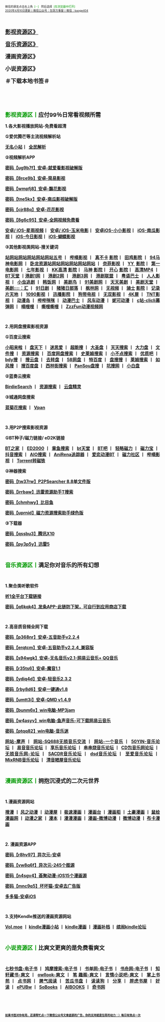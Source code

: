 <div style="text-align:justify;">
	<a><span style="font-size:9px;"><span><span><span><span><span><span><span><span><span><span><span><span>微信的朋友点击右上角&nbsp; </span></span></span></span></span></span></span></span></span></span></span></span></span><span style="color:#009900;font-size:9px;"><span><span><span><span><span><span><span><span><span><span><span><span>[···] </span></span></span></span></span></span></span></span></span></span></span></span></span><span style="font-size:9px;"><span><span><span><span><span><span><span><span><span><span><span><span>&nbsp; 然后选择&nbsp; </span></span></span></span></span></span></span></span></span></span></span></span></span><span style="color:#009900;font-size:9px;"><span><span><span><span><span><span><span><span><span><span><span><span>[在浏览器中打开]</span></span></span></span></span></span></span></span></span></span></span></span></span></a> 
</div>
<div style="text-align:justify;">
	<a href="http://qr06.cn/C3tw81"><span style="font-size:9px;"><span><span><span><span><span><span><span><span><span><span><span><span>2020年4月10日更新丨微信公众号：包哥万事屋丨微信：baoge404</span></span></span></span></span></span></span></span></span></span></span></span></span></a> 
</div>
<p style="text-align:justify;">
	<strong><span style="font-size:18px;"><span style="color:#009900;"><br />
</span></span></strong> 
</p>
<p style="text-align:justify;">
	<span><span style="font-size:18px;"><b><span><span><span><span><span><span><a href="影视资源"><span><span><span><span>影视资源区》</span></span></span></span></a> </span></span></span></span></span></span></b></span></span> 
</p>
<p style="text-align:justify;">
	<b><span><span style="font-size:18px;"><b><span><span><span><span><span><span><span><span><a href="音乐资源"><span><span>音乐资源区》</span></span></a></span></span></span></span></span></span></span></span></b></span></span> </b> 
</p>
<p style="text-align:justify;">
	<b><span><span style="font-size:18px;"><b><span><span><span><span><span><span><span><span><span><span>漫画资源区》</span></span></span></span></span></span></span></span></span></span></b></span></span> </b> 
</p>
<p style="text-align:justify;">
	<b><span><span style="font-size:18px;"><b><span><span><span><span><span><span><span><span><span><span>小说资源区》</span></span></span></span><a name="小说资源区"></a></span></span></span></span></span></span></b></span></span> </b> 
</p>
<p style="text-align:justify;">
	<b><span><span style="font-size:18px;"><b><span><span><span><span><span><span><span><span><span><span>＃下载本地书签＃</span></span></span></span></span></span></span></span><span></span></span></span></b></span></span> </b> 
</p>
<p style="text-align:justify;">
	<b><span><span style="font-size:18px;"><b><br />
</b></span></span> </b> 
</p>
<p style="text-align:justify;">
	<b><strong><span style="font-size:18px;"><span style="color:#009900;"><span><span><span><span><br />
</span></span></span></span></span></span></strong> </b> 
</p>
<p style="text-align:justify;">
	<b><strong><span style="font-size:18px;"><span style="color:#009900;"><span><span><span><span><span><span><span><span><span><span><span><span>影视资源区丨</span></span></span></span></span></span></span></span></span></span></span></span></span><span><span><span><span><span><span><span><span><span><span><span><span>应付99％日常看视频所需</span></span></span></span><a name="#影视资源区"></a></span></span></span></span></span></span></span></span></span></strong> </b> 
</p>
<p style="text-align:justify;">
	<b><span style="font-size:14px;"><span><span><span><span><span><span><span><span><span><span><span><span>1.各大影视播放网站-免费看超清</span></span></span></span></span></span></span></span></span></span></span></span></span> </b> 
</p>
<p style="text-align:justify;">
	<b><span style="font-size:14px;"><span style="font-family:微软雅黑, &quot;font-size:14px;background-color:#FFFFFF;"><span><span><span><span><span><span><span><span><span><span><span><span>①</span></span></span></span></span></span></span></span></span></span></span></span></span><span style="font-size:14px;"></span><span style="font-size:14px;"><span><span><span><span><span><span><span><span><span><span><span><span>爱优腾芒等主流视频解析站</span></span></span></span></span></span></span></span></span></span></span></span></span></span> </b> 
</p>
<p style="text-align:justify;">
	<b><a href="https://www.administrator5.com/"><span style="font-size:14px;"><span><span><span><span><span><span><span><span><span><span><span><span>无名小站</span></span></span></span></span></span></span></span></span></span></span></span></span></a><span><span style="font-size:14px;"><span><span><span><span><span><span><span><span><span><span><span>丨&nbsp; </span></span></span></span></span></span></span></span></span></span></span></span><span style="font-size:14px;"><a href="http://www.qmaile.com/"><span><span><span><span><span><span><span><span><span><span><span>全民解析</span></span></span></span></span></span></span></span></span></span></span></a></span></span><span style="font-size:14px;">&nbsp;</span><span style="font-size:14px;"><span></span></span><span style="font-size:14px;"><a href="http://www.qmaile.com/"><span></span></a></span> </b> 
</p>
<p style="text-align:justify;">
	<b><span style="font-size:14px;"><span style="font-size:14px;font-family:微软雅黑, &quot;background-color:#FFFFFF;"><span><span><span><span><span><span><span><span><span><span><span><span>②</span></span></span></span></span></span></span></span></span></span></span></span></span><span style="font-size:14px;"></span><span style="font-size:14px;"><span><span><span><span><span><span><span><span><span><span><span><span>视频解析APP &nbsp; &nbsp;</span></span></span></span></span></span></span></span></span></span></span></span></span></span> </b> 
</p>
<p style="text-align:justify;">
	<b><a href="https://share.weiyun.com/5gNA4ss"><span style="font-size:14px;"><span><span><span><span><span><span><span><span><span><span><span><span>密码【ug9b7f】安卓-就爱看影视破解版</span></span></span></span></span></span></span></span></span></span></span></span></span></a> </b> 
</p>
<p style="text-align:justify;">
	<b><a href="https://share.weiyun.com/5lGSFwC"><span style="font-size:14px;"><span><span><span><span><span><span><span><span><span><span><span><span>密码【8rce9b】安卓-简易影视</span></span></span></span></span></span></span></span></span></span></span></span></span></a> </b> 
</p>
<p style="text-align:justify;">
	<b><a href="https://share.weiyun.com/5cU80DE"><span style="font-size:14px;"><span><span><span><span><span><span><span><span><span><span><span><span>密码【wmpfj8】安卓-飘花影视</span></span></span></span></span></span></span></span></span></span></span></span></span></a> </b> 
</p>
<p style="text-align:justify;">
	<b><a href="https://share.weiyun.com/53dyzwD"><span style="font-size:14px;"><span><span><span><span><span><span><span><span><span><span><span><span>密码【tne5kx】安卓-南瓜影视破解版</span></span></span></span></span></span></span></span></span></span></span></span></span></a> </b> 
</p>
<p style="text-align:justify;">
	<b><a href="https://share.weiyun.com/5N89Qiu"><span style="font-size:14px;"><span><span><span><span><span><span><span><span><span><span><span><span>密码【cjr88q】安卓-花花影视</span></span></span></span></span></span></span></span></span></span></span></span></span></a> </b> 
</p>
<p style="text-align:justify;">
	<b><a href="https://share.weiyun.com/5Ckv3Aa"><span style="font-size:14px;"><span><span><span><span><span><span><span><span><span><span><span><span>密码【8g6c95】安卓-全网视频免费看</span></span></span></span></span></span></span></span></span></span></span></span></span></a> </b> 
</p>
<p style="text-align:justify;">
	<b><a href="http://www.star.vin/"><span style="font-size:14px;"><span><span><span><span><span><span><span><span><span><span><span><span>安卓/ iOS-星雨视频</span></span></span></span></span></span></span></span></span></span></span></span></span></a><span><span style="font-size:14px;"><span><span><span><span><span><span><span><span><span><span><span>丨&nbsp; </span></span></span></span></span></span></span></span></span></span></span></span><a href="https://ymdy.app/"><span style="font-size:14px;"><span><span><span><span><span><span><span><span><span><span><span>安卓/ iOS-玉米电影</span></span></span></span></span></span></span></span></span></span></span></span></a><span style="font-size:14px;"><span><span><span><span><span><span><span><span><span><span><span>丨&nbsp; </span></span></span></span></span></span></span></span></span></span></span></span><a href="https://xiao1.app/"><span style="font-size:14px;"><span><span><span><span><span><span><span><span><span><span><span>安卓iOS-小小影视</span></span></span></span></span></span></span></span></span></span></span></span></a><span style="font-size:14px;"><span><span><span><span><span><span><span><span><span><span><span>丨&nbsp; </span></span></span></span></span></span></span></span></span></span></span></span><a href="https://apps.apple.com/cn/app/%E5%8D%97%E7%93%9C%E5%AE%B6%E5%85%B7/id1498953691"><span style="font-size:14px;"><span><span><span><span><span><span><span><span><span><span><span>iOS-南瓜影视</span></span></span></span></span></span></span></span></span></span></span></span></a><span style="font-size:14px;"><span><span><span><span><span><span><span><span><span><span><span>丨&nbsp; </span></span></span></span></span></span></span></span></span></span></span></span><a href="https://apps.apple.com/cn/app/%E4%BB%8A%E6%97%A5%E5%BD%B1%E8%A7%86-%E7%9C%8B%E5%A5%BD%E5%89%A7-%E4%B8%8A%E4%BB%8A%E6%97%A5%E5%BD%B1%E8%A7%86/id1322243737"><span style="font-size:14px;"><span><span><span><span><span><span><span><span><span><span><span>iOS-今日影视</span></span></span></span></span></span></span></span></span></span></span></span></a><span style="font-size:14px;"><span><span><span><span><span><span><span><span><span><span><span>丨&nbsp; </span></span></span></span></span></span></span></span></span></span></span></span><span style="font-size:14px;"><a href="https://apps.apple.com/cn/app/id1474749614"><span><span><span><span><span><span><span><span><span><span><span>iOS-蝴蝶影视</span></span></span></span></span></span></span></span></span></span></span></a></span></span><span style="font-size:14px;">&nbsp;</span><span style="font-size:14px;"><span></span></span><a href="https://ymdy.app/"><span style="font-size:14px;"><span></span></span></a><span style="font-size:14px;">&nbsp;</span><span style="font-size:14px;"><span></span></span><a href="https://xiao1.app/"><span style="font-size:14px;"><span></span></span></a><span style="font-size:14px;">&nbsp;</span><span style="font-size:14px;"><span></span></span><a href="https://apps.apple.com/cn/app/%E5%8D%97%E7%93%9C%E5%AE%B6%E5%85%B7/id1498953691"><span style="font-size:14px;"><span></span></span></a><span style="font-size:14px;">&nbsp;</span><span style="font-size:14px;"><span></span></span><a href="https://apps.apple.com/cn/app/%E4%BB%8A%E6%97%A5%E5%BD%B1%E8%A7%86-%E7%9C%8B%E5%A5%BD%E5%89%A7-%E4%B8%8A%E4%BB%8A%E6%97%A5%E5%BD%B1%E8%A7%86/id1322243737"><span style="font-size:14px;"><span></span></span></a><span style="font-size:14px;">&nbsp;</span><span style="font-size:14px;"><span></span></span><span style="font-size:14px;"><a href="https://apps.apple.com/cn/app/id1474749614"><span></span></a></span> </b> 
</p>
<p style="text-align:justify;">
	<b><span style="font-size:14px;"><span style="font-size:14px;font-family:微软雅黑, &quot;background-color:#FFFFFF;"><span><span><span><span><span><span><span><span><span><span><span><span>③</span></span></span></span></span></span></span></span></span></span></span></span></span><span style="font-size:14px;"></span><span style="font-size:14px;"><span><span><span><span><span><span><span><span><span><span><span><span>其他影视类网站-搜关键词</span></span></span></span></span></span></span></span></span></span></span></span></span></span> </b> 
</p>
<p style="text-align:justify;">
	<b><span style="font-size:14px;"><a href="http://www.wuhaozhan.net/"><span><span><span><span><span><span><span><span><span><span><span><span>站网站网站网站网站网站五号</span></span></span></span></span></span></span></span></span></span></span></span></a>&nbsp;</span><span style="font-size:14px;"><span><span><span><span><span><span><span><span><span><span><span><span>丨&nbsp; </span></span></span></span></span></span></span></span></span></span></span></span></span><span style="font-size:14px;"><a href="https://bde4.com/"><span><span><span><span><span><span><span><span><span><span><span><span>哔嘀影视</span></span></span></span></span></span></span></span></span></span></span></span></a>&nbsp;</span><span style="font-size:14px;"><span><span><span><span><span><span><span><span><span><span><span><span>丨&nbsp; </span></span></span></span></span></span></span></span></span></span></span></span></span><span style="font-size:14px;"><a href="https://www.zhenbuka.com/"><span><span><span><span><span><span><span><span><span><span><span><span>真不卡</span></span></span></span></span></span></span></span></span></span></span></span></a>&nbsp;</span><span><span style="font-size:14px;"><a href="https://www.tianjiyy123.com/"><span><span><span><span><span><span><span><span><span><span><span>影院</span></span></span></span></span></span></span></span></span></span></span></a></span></span><span style="font-size:14px;"><span><span><span><span><span><span><span><span><span><span><span><span>丨&nbsp; </span></span></span></span></span></span></span></span></span></span></span></span></span><span style="font-size:14px;"><a href="https://www.tianjiyy123.com/"><span><span><span><span><span><span><span><span><span><span><span><span>田鸡影院</span></span></span></span></span></span></span></span></span></span></span></span></a>&nbsp;</span><span style="font-size:14px;"><span><span><span><span><span><span><span><span><span><span><span><span>丨&nbsp; </span></span></span></span></span></span></span></span></span></span></span></span></span><span style="font-size:14px;"><a href="http://www.9rmb.com/"><span><span><span><span><span><span><span><span><span><span><span><span>94马神电影网</span></span></span></span></span></span></span></span></span></span></span></span></a>&nbsp;</span><span style="font-size:14px;"><span><span><span><span><span><span><span><span><span><span><span><span>丨&nbsp; </span></span></span></span></span></span></span></span></span></span></span></span></span><span style="font-size:14px;"><a href="https://www.vodsee.com/"><span><span><span><span><span><span><span><span><span><span><span><span>卧龙资源站网站网站网站网站网站</span></span></span></span></span></span></span></span></span></span></span></span></a>&nbsp;</span><span style="font-size:14px;"><span><span><span><span><span><span><span><span><span><span><span><span>丨&nbsp; </span></span></span></span></span></span></span></span></span></span></span></span></span><span style="font-size:14px;"><a href="https://www.nfmovies.com/"><span><span><span><span><span><span><span><span><span><span><span><span>奈菲影视</span></span></span></span></span></span></span></span></span></span></span></span></a>&nbsp;</span><span style="font-size:14px;"><span><span><span><span><span><span><span><span><span><span><span><span>丨&nbsp; </span></span></span></span></span></span></span></span></span></span></span></span></span><span style="font-size:14px;"><a href="https://www.yyzone.net/"><span><span><span><span><span><span><span><span><span><span><span><span>YY </span></span></span></span></span></span></span></span></span></span></span></span></a>&nbsp;</span><span><span style="font-size:14px;"><a href="https://www.nfmovies.com/"><span><span><span><span><span><span><span><span><span><span><span>影院</span></span></span></span></span></span></span></span></span></span></span></a></span></span><span style="font-size:14px;"><span><span><span><span><span><span><span><span><span><span><span><span>丨&nbsp; </span></span></span></span></span></span></span></span></span></span></span></span></span><span style="font-size:14px;"><a href="https://www.001d.com/"><span><span><span><span><span><span><span><span><span><span><span><span>第一电影网</span></span></span></span></span></span></span></span></span></span></span></span></a>&nbsp;</span><span style="font-size:14px;"><span><span><span><span><span><span><span><span><span><span><span><span>丨&nbsp; </span></span></span></span></span></span></span></span></span></span></span></span></span><span style="font-size:14px;"><a href="http://www.dynamicpuer.com/"><span><span><span><span><span><span><span><span><span><span><span><span>七年影视</span></span></span></span></span></span></span></span></span></span></span></span></a>&nbsp;</span><span style="font-size:14px;"><span><span><span><span><span><span><span><span><span><span><span><span>丨&nbsp; </span></span></span></span></span></span></span></span></span></span></span></span></span><span style="font-size:14px;"><a href="http://www.kk3.tv/"><span><span><span><span><span><span><span><span><span><span><span><span>KK高清</span></span></span></span></span></span></span></span></span></span></span></span></a>&nbsp;</span><span><span style="font-size:14px;"><a href="http://www.dynamicpuer.com/"><span><span><span><span><span><span><span><span><span><span><span>影院</span></span></span></span></span></span></span></span></span></span></span></a></span></span><span style="font-size:14px;"><span><span><span><span><span><span><span><span><span><span><span><span>丨&nbsp; </span></span></span></span></span></span></span></span></span></span></span></span></span><span style="font-size:14px;"><a href="https://www.jlszyy.cc/"><span><span><span><span><span><span><span><span><span><span><span><span>马神</span></span></span></span></span></span></span></span></span></span></span></span></a>&nbsp;</span><span><span style="font-size:14px;"><a href="http://www.dynamicpuer.com/"><span><span><span><span><span><span><span><span><span><span><span>影院</span></span></span></span></span></span></span></span></span></span></span></a></span></span><span style="font-size:14px;"><span><span><span><span><span><span><span><span><span><span><span><span>丨&nbsp; </span></span></span></span></span></span></span></span></span></span></span></span></span><span style="font-size:14px;"><a href="https://kushizhu.com/"><span><span><span><span><span><span><span><span><span><span><span><span>开心</span></span></span></span></span></span></span></span></span></span></span></span></a>&nbsp;</span><span><span style="font-size:14px;"><a href="http://www.yueyu2.com/"><span><span><span><span><span><span><span><span><span><span><span>影院</span></span></span></span></span></span></span></span></span></span></span></a></span></span><span style="font-size:14px;"><span><span><span><span><span><span><span><span><span><span><span><span>丨&nbsp; </span></span></span></span></span></span></span></span></span></span></span></span></span><span style="font-size:14px;"><a href="https://www.mp4pa.com/"><span><span><span><span><span><span><span><span><span><span><span><span>高清MP4</span></span></span></span></span></span></span></span></span></span></span></span></a>&nbsp;</span><span style="font-size:14px;"><span><span><span><span><span><span><span><span><span><span><span><span>丨&nbsp; </span></span></span></span></span></span></span></span></span></span></span></span></span><span style="font-size:14px;"><a href="https://www.jsr9.com/"><span><span><span><span><span><span><span><span><span><span><span><span>BT天堂</span></span></span></span></span></span></span></span></span></span></span></span></a>&nbsp;</span><span style="font-size:14px;"><span><span><span><span><span><span><span><span><span><span><span><span>丨</span></span></span></span></span></span></span></span></span></span></span></span></span><span style="font-size:14px;"><a href="http://www.yueyu2.com/"><span><span><span><span><span><span><span><span><span><span><span><span>港剧1网</span></span></span></span></span></span></span></span></span></span></span></span></a>&nbsp;</span><span style="font-size:14px;"><span><span><span><span><span><span><span><span><span><span><span><span>丨&nbsp; </span></span></span></span></span></span></span></span></span></span></span></span></span><span style="font-size:14px;"><a href="http://www.metvb1.com/index.html"><span><span><span><span><span><span><span><span><span><span><span><span>港剧2网</span></span></span></span></span></span></span></span></span></span></span></span></a>&nbsp;</span><span style="font-size:14px;"><span><span><span><span><span><span><span><span><span><span><span><span>丨&nbsp; </span></span></span></span></span></span></span></span></span></span></span></span></span><span style="font-size:14px;"><a href="https://www.gangjuw.com/"><span><span><span><span><span><span><span><span><span><span><span><span>港剧3网</span></span></span></span></span></span></span></span></span></span></span></span></a>&nbsp;</span><span style="font-size:14px;"><span><span><span><span><span><span><span><span><span><span><span><span>丨&nbsp; </span></span></span></span></span></span></span></span></span></span></span></span></span><span style="font-size:14px;"><a href="https://www.wotvb.com/"><span><span><span><span><span><span><span><span><span><span><span><span>港剧联盟</span></span></span></span></span></span></span></span></span></span></span></span></a>&nbsp;</span><span style="font-size:14px;"><span><span><span><span><span><span><span><span><span><span><span><span>丨&nbsp; </span></span></span></span></span></span></span></span></span></span></span></span></span><span style="font-size:14px;"><a href="https://www.tvb8c.com/"><span><span><span><span><span><span><span><span><span><span><span><span>粤语巴士</span></span></span></span></span></span></span></span></span></span></span></span></a>&nbsp;</span><span style="font-size:14px;"><span><span><span><span><span><span><span><span><span><span><span><span>丨&nbsp; </span></span></span></span></span></span></span></span></span></span></span></span></span><span style="font-size:14px;"><a href="http://www.yyetss.com/"><span><span><span><span><span><span><span><span><span><span><span><span>人人影视</span></span></span></span></span></span></span></span></span></span></span></span></a>&nbsp;</span><span style="font-size:14px;"><span><span><span><span><span><span><span><span><span><span><span><span>丨&nbsp; </span></span></span></span></span></span></span></span></span></span></span></span></span><span style="font-size:14px;"><a href="http://www.ixiazai.vip/"><span><span><span><span><span><span><span><span><span><span><span><span>小虫追剧</span></span></span></span></span></span></span></span></span></span></span></span></a>&nbsp;</span><span style="font-size:14px;"><span><span><span><span><span><span><span><span><span><span><span><span>丨&nbsp; </span></span></span></span></span></span></span></span></span></span></span></span></span><span style="font-size:14px;"><a href="https://www.hanfan.cc/"><span><span><span><span><span><span><span><span><span><span><span><span>韩饭网</span></span></span></span></span></span></span></span></span></span></span></span></a>&nbsp;</span><span style="font-size:14px;"><span><span><span><span><span><span><span><span><span><span><span><span>丨&nbsp; </span></span></span></span></span></span></span></span></span></span></span></span></span><span style="font-size:14px;"><a href="http://www.meijuniao.com/"><span><span><span><span><span><span><span><span><span><span><span><span>美剧鸟</span></span></span></span></span></span></span></span></span></span></span></span></a>&nbsp;</span><span style="font-size:14px;"><span><span><span><span><span><span><span><span><span><span><span><span>丨&nbsp; </span></span></span></span></span></span></span></span></span></span></span></span></span><span style="font-size:14px;"><a href="https://91mjw.com/"><span><span><span><span><span><span><span><span><span><span><span><span>91美剧网</span></span></span></span></span></span></span></span></span></span></span></span></a>&nbsp;</span><span style="font-size:14px;"><span><span><span><span><span><span><span><span><span><span><span><span>丨&nbsp; </span></span></span></span></span></span></span></span></span></span></span></span></span><span style="font-size:14px;"><a href="http://www.ttzmz.vip/"><span><span><span><span><span><span><span><span><span><span><span><span>天天美剧</span></span></span></span></span></span></span></span></span></span></span></span></a>&nbsp;</span><span style="font-size:14px;"><span><span><span><span><span><span><span><span><span><span><span><span>丨&nbsp; </span></span></span></span></span></span></span></span></span></span></span></span></span><span style="font-size:14px;"><a href="http://www.meijutt.cn/"><span><span><span><span><span><span><span><span><span><span><span><span>美剧天堂</span></span></span></span></span></span></span></span></span></span></span></span></a>&nbsp;</span><span style="font-size:14px;"><span><span><span><span><span><span><span><span><span><span><span><span>丨&nbsp; </span></span></span></span></span></span></span></span></span></span></span></span></span><span style="font-size:14px;"><a href="http://www.meijuhui520.com/"><span><span><span><span><span><span><span><span><span><span><span><span>美剧::::：汇</span></span></span></span></span></span></span></span></span></span></span></span></a>&nbsp;</span><span style="font-size:14px;"><span><span><span><span><span><span><span><span><span><span><span><span>丨&nbsp; </span></span></span></span></span></span></span></span></span></span></span></span></span><span style="font-size:14px;"><a href="http://www.wwmulu.com/"><span><span><span><span><span><span><span><span><span><span><span><span>91日剧</span></span></span></span></span></span></span></span></span></span></span></span></a>&nbsp;</span><span style="font-size:14px;"><span><span><span><span><span><span><span><span><span><span><span><span>丨&nbsp; </span></span></span></span></span></span></span></span></span></span></span></span></span><span style="font-size:14px;"><a href="http://www.zzrbl.com/"><span><span><span><span><span><span><span><span><span><span><span><span>猪猪日部落</span></span></span></span></span></span></span></span></span></span></span></span></a>&nbsp;</span><span style="font-size:14px;"><span><span><span><span><span><span><span><span><span><span><span><span>丨&nbsp; </span></span></span></span></span></span></span></span></span></span></span></span></span><span style="font-size:14px;"><a href="https://8maple.ru/"><span><span><span><span><span><span><span><span><span><span><span><span>枫林网</span></span></span></span></span></span></span></span></span></span></span></span></a>&nbsp;</span><span style="font-size:14px;"><span><span><span><span><span><span><span><span><span><span><span><span>丨&nbsp; </span></span></span></span></span></span></span></span></span></span></span></span></span><span style="font-size:14px;"><a href="https://www.novipnoad.com/"><span><span><span><span><span><span><span><span><span><span><span><span>无视频</span></span></span></span></span></span></span></span></span></span></span></span></a>&nbsp;</span><span style="font-size:14px;"><span><span><span><span><span><span><span><span><span><span><span><span>丨&nbsp; </span></span></span></span></span></span></span></span></span></span></span></span></span><span style="font-size:14px;"><a href="http://www.74bt.com/"><span><span><span><span><span><span><span><span><span><span><span><span>骑士</span></span></span></span></span></span></span></span></span></span></span></span></a>&nbsp;</span><span><span style="font-size:14px;"><a href="http://www.jlpcn.net/"><span><span><span><span><span><span><span><span><span><span><span>影院</span></span></span></span></span></span></span></span></span></span></span></a></span></span><span style="font-size:14px;"><span><span><span><span><span><span><span><span><span><span><span><span>丨&nbsp; </span></span></span></span></span></span></span></span></span></span></span></span></span><span style="font-size:14px;"><a href="http://www.jlpcn.net/"><span><span><span><span><span><span><span><span><span><span><span><span>记录片天地</span></span></span></span></span></span></span></span></span></span></span></span></a>&nbsp;</span><span style="font-size:14px;"><span><span><span><span><span><span><span><span><span><span><span><span>丨&nbsp; </span></span></span></span></span></span></span></span></span></span></span></span></span><span style="font-size:14px;"><a href="http://1090ys.com/"><span><span><span><span><span><span><span><span><span><span><span><span>1090影视</span></span></span></span></span></span></span></span></span></span></span></span></a>&nbsp;</span><span style="font-size:14px;"><span><span><span><span><span><span><span><span><span><span><span><span>丨&nbsp; </span></span></span></span></span></span></span></span></span></span></span></span></span><span style="font-size:14px;"><a href="http://www.xunbody.com/"><span><span><span><span><span><span><span><span><span><span><span><span>迅播影院</span></span></span></span></span></span></span></span></span></span></span></span></a>&nbsp;</span><span style="font-size:14px;"><span><span><span><span><span><span><span><span><span><span><span><span>丨&nbsp; </span></span></span></span></span></span></span></span></span></span></span></span></span><span style="font-size:14px;"><a href="http://xiguayyv1.com/"><span><span><span><span><span><span><span><span><span><span><span><span>狗带电视</span></span></span></span></span></span></span></span></span></span></span></span></a>&nbsp;</span><span style="font-size:14px;"><span><span><span><span><span><span><span><span><span><span><span><span>丨&nbsp; </span></span></span></span></span></span></span></span></span></span></span></span></span><span style="font-size:14px;"><a href="https://53ys.cc/"><span><span><span><span><span><span><span><span><span><span><span><span>无双影视</span></span></span></span></span></span></span></span></span></span></span></span></a>&nbsp;</span><span style="font-size:14px;"><span><span><span><span><span><span><span><span><span><span><span><span>丨&nbsp; </span></span></span></span></span></span></span></span></span></span></span></span></span><span style="font-size:14px;"><a href="http://www.kkkkmao.com/"><span><span><span><span><span><span><span><span><span><span><span><span>4K屋</span></span></span></span></span></span></span></span></span></span></span></span></a>&nbsp;</span><span style="font-size:14px;"><span><span><span><span><span><span><span><span><span><span><span><span>丨&nbsp; </span></span></span></span></span></span></span></span></span></span></span></span></span><span style="font-size:14px;"><a href="http://www.tntdy3.vip/"><span><span><span><span><span><span><span><span><span><span><span><span>TNT影视</span></span></span></span></span></span></span></span></span></span></span></span></a>&nbsp;</span><span style="font-size:14px;"><span><span><span><span><span><span><span><span><span><span><span><span>丨&nbsp; </span></span></span></span></span></span></span></span></span></span></span></span><a href="http://www.dmd8.com/"><span><span><span><span><span><span><span><span><span><span><span><span>动漫岛</span></span></span></span></span></span></span></span></span></span></span></span></a>&nbsp;</span><span style="font-size:14px;"><span><span><span><span><span><span><span><span><span><span><span><span>丨&nbsp; </span></span></span></span></span></span></span></span></span></span></span></span></span><span style="font-size:14px;"><a href="http://www.bimibimi.tv/"><span><span><span><span><span><span><span><span><span><span><span><span>哔哔咪咪</span></span></span></span></span></span></span></span></span></span></span></span></a>&nbsp;</span><span style="font-size:14px;"><span><span><span><span><span><span><span><span><span><span><span><span>丨&nbsp; </span></span></span></span></span></span></span></span></span></span></span></span></span><span style="font-size:14px;"><a href="http://www.busdm.com/"><span><span><span><span><span><span><span><span><span><span><span><span>动漫巴士</span></span></span></span></span></span></span></span></span></span></span></span></a>&nbsp;</span><span style="font-size:14px;"><span><span><span><span><span><span><span><span><span><span><span><span>丨&nbsp; </span></span></span></span></span></span></span></span></span></span></span></span></span><span style="font-size:14px;"><a href="https://dmfengche.com/"><span><span><span><span><span><span><span><span><span><span><span><span>风车动漫</span></span></span></span></span></span></span></span></span></span></span></span></a>&nbsp;</span><span style="font-size:14px;"><span><span><span><span><span><span><span><span><span><span><span><span>丨&nbsp; </span></span></span></span></span></span></span></span></span></span></span></span></span><span style="font-size:14px;"><a href="http://www.nicotv.me/"><span><span><span><span><span><span><span><span><span><span><span><span>妮可动漫</span></span></span></span></span></span></span></span></span></span></span></span></a>&nbsp;</span><span style="font-size:14px;"><span><span><span><span><span><span><span><span><span><span><span><span>丨&nbsp; </span></span></span></span></span></span></span></span></span></span></span></span></span><span style="font-size:14px;"><a href="https://www.clicli.me/"><span><span><span><span><span><span><span><span><span><span><span><span>ç站-clicli幕弹网</span></span></span></span></span></span></span></span></span></span></span></span></a>&nbsp;</span><span style="font-size:14px;"><span><span><span><span><span><span><span><span><span><span><span><span>丨&nbsp; </span></span></span></span></span></span></span></span></span></span></span></span></span><span style="font-size:14px;"><a href="https://www.dililitv.com/"><span><span><span><span><span><span><span><span><span><span><span><span>嘀哩哩</span></span></span></span></span></span></span></span></span></span></span></span></a>&nbsp;</span><span style="font-size:14px;"><span><span><span><span><span><span><span><span><span><span><span><span>丨&nbsp; </span></span></span></span></span></span></span></span></span></span></span></span></span><span style="font-size:14px;"><a href="http://www.silisili.cc/"><span><span><span><span><span><span><span><span><span><span><span><span>嘶哩嘶哩</span></span></span></span></span></span></span></span></span></span></span></span></a>&nbsp;</span><span style="font-size:14px;"><span><span><span><span><span><span><span><span><span><span><span><span>丨&nbsp; </span></span></span></span></span></span></span></span></span></span></span></span></span><a href="http://www.zzzfun.com/"><span style="font-size:14px;"><span><span><span><span><span><span><span><span><span><span><span><span>ZzzFun动漫视频网</span></span></span></span></span></span></span></span></span></span></span></span></span></a> </b> 
</p>
<p style="text-align:justify;">
	<b><br />
</b> 
</p>
<p style="text-align:justify;">
	<b><span style="font-size:14px;"><span><span><span><span><span><span><span><span><span><span><span><span>2.用网盘搜索影视资源</span></span></span></span></span></span></span></span></span></span></span></span></span> </b> 
</p>
<p style="text-align:justify;">
	<b><span style="font-size:14px;"><span style="font-size:14px;font-family:微软雅黑, &quot;background-color:#FFFFFF;"><span><span><span><span><span><span><span><span><span><span><span><span>①</span></span></span></span></span></span></span></span></span></span></span></span></span><span style="font-size:14px;"></span><span style="font-size:14px;"></span><span style="font-size:14px;"><span><span><span><span><span><span><span><span><span><span><span><span>百度云搜索</span></span></span></span></span></span></span></span></span></span></span></span></span></span> </b> 
</p>
<p style="text-align:justify;">
	<b><span style="font-size:14px;"><a href="https://www.xiaozhaolaila.com/"><span><span><span><span><span><span><span><span><span><span><span><span>小昭来啦</span></span></span></span></span></span></span></span></span></span></span></span></a>&nbsp;</span><span style="font-size:14px;"><span><span><span><span><span><span><span><span><span><span><span><span>丨&nbsp; </span></span></span></span></span></span></span></span></span></span></span></span></span><span style="font-size:14px;"><a href="https://www.pantianxia.com/"><span><span><span><span><span><span><span><span><span><span><span><span>盘天下</span></span></span></span></span></span></span></span></span></span></span></span></a>&nbsp;</span><span style="font-size:14px;"><span><span><span><span><span><span><span><span><span><span><span><span>丨&nbsp; </span></span></span></span></span></span></span></span></span></span></span></span></span><span style="font-size:14px;"><a href="http://hao.misiai.com/"><span><span><span><span><span><span><span><span><span><span><span><span>迷思爱</span></span></span></span></span></span></span></span></span></span></span></span></a>&nbsp;</span><span style="font-size:14px;"><span><span><span><span><span><span><span><span><span><span><span><span>丨&nbsp; </span></span></span></span></span></span></span></span></span></span></span></span></span><span style="font-size:14px;"><a href="https://www.chaonengso.com/"><span><span><span><span><span><span><span><span><span><span><span><span>超能搜</span></span></span></span></span></span></span></span></span></span></span></span></a>&nbsp;</span><span style="font-size:14px;"><span><span><span><span><span><span><span><span><span><span><span><span>丨&nbsp; </span></span></span></span></span></span></span></span></span></span></span></span></span><span style="font-size:14px;"><a href="https://www.dashengpan.com/"><span><span><span><span><span><span><span><span><span><span><span><span>大圣盘</span></span></span></span></span></span></span></span></span></span></span></span></a>&nbsp;</span><span style="font-size:14px;"><span><span><span><span><span><span><span><span><span><span><span><span>丨&nbsp; </span></span></span></span></span></span></span></span></span></span></span></span></span><span style="font-size:14px;"><a href="http://www.daysou.com/"><span><span><span><span><span><span><span><span><span><span><span><span>天天搜索</span></span></span></span></span></span></span></span></span></span></span></span></a>&nbsp;</span><span style="font-size:14px;"><span><span><span><span><span><span><span><span><span><span><span><span>丨&nbsp; </span></span></span></span></span></span></span></span></span></span></span></span></span><span style="font-size:14px;"><a href="https://dalipan.com/"><span><span><span><span><span><span><span><span><span><span><span><span>大力盘</span></span></span></span></span></span></span></span></span></span></span></span></a>&nbsp;</span><span style="font-size:14px;"><span><span><span><span><span><span><span><span><span><span><span><span>丨&nbsp; </span></span></span></span></span></span></span></span></span></span></span></span></span><span style="font-size:14px;"><a href="http://wjsou.com/"><span><span><span><span><span><span><span><span><span><span><span><span>文件搜</span></span></span></span></span></span></span></span></span></span></span></span></a>&nbsp;</span><span style="font-size:14px;"><span><span><span><span><span><span><span><span><span><span><span><span>丨&nbsp; </span></span></span></span></span></span></span></span></span></span></span></span></span><span style="font-size:14px;"><a href="http://magnet.chongbuluo.com/"><span><span><span><span><span><span><span><span><span><span><span><span>资源搜索</span></span></span></span></span></span></span></span></span></span></span></span></a>&nbsp;</span><span style="font-size:14px;"><span><span><span><span><span><span><span><span><span><span><span><span>丨&nbsp; </span></span></span></span></span></span></span></span></span></span></span></span></span><span style="font-size:14px;"><a href="http://m.51caichang.com/"><span><span><span><span><span><span><span><span><span><span><span><span>百度网盘搜索</span></span></span></span></span></span></span></span></span></span></span></span></a>&nbsp;</span><span style="font-size:14px;"><span><span><span><span><span><span><span><span><span><span><span><span>丨&nbsp; </span></span></span></span></span></span></span></span></span></span></span></span></span><span style="font-size:14px;"><a href="http://slimego.cn/"><span><span><span><span><span><span><span><span><span><span><span><span>史莱姆搜索</span></span></span></span></span></span></span></span></span></span></span></span></a>&nbsp;</span><span style="font-size:14px;"><span><span><span><span><span><span><span><span><span><span><span><span>丨&nbsp; </span></span></span></span></span></span></span></span></span></span></span></span></span><span style="font-size:14px;"><a href="https://www.xiaoso.net/"><span><span><span><span><span><span><span><span><span><span><span><span>小不点搜索</span></span></span></span></span></span></span></span></span></span></span></span></a>&nbsp;</span><span style="font-size:14px;"><span><span><span><span><span><span><span><span><span><span><span><span>丨&nbsp; </span></span></span></span></span></span></span></span></span></span></span></span></span><span style="font-size:14px;"><a href="http://uzi8.cn/"><span><span><span><span><span><span><span><span><span><span><span><span>优质吧</span></span></span></span></span></span></span></span></span></span></span></span></a>&nbsp;</span><span style="font-size:14px;"><span><span><span><span><span><span><span><span><span><span><span><span>丨&nbsp; </span></span></span></span></span></span></span></span></span></span></span></span></span><span style="font-size:14px;"><a href="http://www.bdyso.com/"><span><span><span><span><span><span><span><span><span><span><span><span>bdy搜</span></span></span></span></span></span></span></span></span></span></span></span></a>&nbsp;</span><span style="font-size:14px;"><span><span><span><span><span><span><span><span><span><span><span><span>丨&nbsp; </span></span></span></span></span></span></span></span></span></span></span></span></span><span style="font-size:14px;"><a href="https://www.soyunpan.com/"><span><span><span><span><span><span><span><span><span><span><span><span>搜云盘</span></span></span></span></span></span></span></span></span></span></span></span></a>&nbsp;</span><span style="font-size:14px;"><span><span><span><span><span><span><span><span><span><span><span><span>丨&nbsp; </span></span></span></span></span></span></span></span></span></span></span></span></span><span style="font-size:14px;"><a href="https://www.quzhuanpan.com/"><span><span><span><span><span><span><span><span><span><span><span><span>去转盘</span></span></span></span></span></span></span></span></span></span></span></span></a>&nbsp;</span><span style="font-size:14px;"><span><span><span><span><span><span><span><span><span><span><span><span>丨&nbsp; </span></span></span></span></span></span></span></span></span></span></span></span></span><span style="font-size:14px;"><a href="https://www.58wangpan.com/"><span><span><span><span><span><span><span><span><span><span><span><span>58网盘</span></span></span></span></span></span></span></span></span></span></span></span></a>&nbsp;</span><span style="font-size:14px;"><span><span><span><span><span><span><span><span><span><span><span><span>丨&nbsp; </span></span></span></span></span></span></span></span></span></span></span></span></span><span style="font-size:14px;"><a href="http://www.tebaidu.com/"><span><span><span><span><span><span><span><span><span><span><span><span>特百度</span></span></span></span></span></span></span></span></span></span></span></span></a>&nbsp;</span><span style="font-size:14px;"><span><span><span><span><span><span><span><span><span><span><span><span>丨&nbsp; </span></span></span></span></span></span></span></span></span></span></span></span></span><span style="font-size:14px;"><a href="https://www.pansoso.com/"><span><span><span><span><span><span><span><span><span><span><span><span>盘搜搜</span></span></span></span></span></span></span></span></span></span></span></span></a>&nbsp;</span><span style="font-size:14px;"><span><span><span><span><span><span><span><span><span><span><span><span>丨&nbsp; </span></span></span></span></span></span></span></span></span></span></span></span></span><span style="font-size:14px;"><a href="http://www.slimego.cn/"><span><span><span><span><span><span><span><span><span><span><span><span>莱姆搜索</span></span></span></span></span></span></span></span></span></span></span></span></a>&nbsp;</span><span style="font-size:14px;"><span><span><span><span><span><span><span><span><span><span><span><span>丨&nbsp; </span></span></span></span></span></span></span></span></span></span></span></span></span><span style="font-size:14px;"><a href="http://www.rufengso.net/"><span><span><span><span><span><span><span><span><span><span><span><span>如风搜</span></span></span></span></span></span></span></span></span></span></span></span></a>&nbsp;</span><span style="font-size:14px;"><span><span><span><span><span><span><span><span><span><span><span><span>丨&nbsp; </span></span></span></span></span></span></span></span></span></span></span></span></span><span style="font-size:14px;"><a href="https://www.sobaidupan.com/"><span><span><span><span><span><span><span><span><span><span><span><span>搜百度盘</span></span></span></span></span></span></span></span></span></span></span></span></a>&nbsp;</span><span style="font-size:14px;"><span><span><span><span><span><span><span><span><span><span><span><span>丨&nbsp; </span></span></span></span></span></span></span></span></span></span></span></span></span><span style="font-size:14px;"><a href="https://xilinjie.cc/"><span><span><span><span><span><span><span><span><span><span><span><span>西林街搜索</span></span></span></span></span></span></span></span></span></span></span></span></a>&nbsp;</span><span style="font-size:14px;"><span><span><span><span><span><span><span><span><span><span><span><span>丨&nbsp; </span></span></span></span></span></span></span></span></span></span></span></span></span><span style="font-size:14px;"><a href="http://www.pansou.com/"><span><span><span><span><span><span><span><span><span><span><span><span>PanSou盘搜</span></span></span></span></span></span></span></span></span></span></span></span></a>&nbsp;</span><span style="font-size:14px;"><span><span><span><span><span><span><span><span><span><span><span><span>丨&nbsp; </span></span></span></span></span></span></span></span></span></span></span></span></span><span style="font-size:14px;"><a href="http://www.kengso.com/"><span><span><span><span><span><span><span><span><span><span><span><span>坑搜网</span></span></span></span></span></span></span></span></span></span></span></span></a>&nbsp;</span><span style="font-size:14px;"><span><span><span><span><span><span><span><span><span><span><span><span>丨&nbsp; </span></span></span></span></span></span></span></span></span></span></span></span></span><span style="font-size:14px;"><a href="https://www.xiaobaipan.com/"><span><span><span><span><span><span><span><span><span><span><span><span>小白盘</span></span></span></span></span></span></span></span></span></span></span></span></a></span> </b> 
</p>
<p style="text-align:justify;">
	<b><span style="font-size:14px;"><span style="font-size:14px;font-family:微软雅黑, &quot;background-color:#FFFFFF;"><span><span><span><span><span><span><span><span><span><span><span><span>②</span></span></span></span></span></span></span></span></span></span></span></span></span><span style="font-size:14px;"></span><span><span><span><span><span><span><span><span><span><span><span><span>蓝奏云搜索</span></span></span></span></span></span></span></span></span></span></span></span></span> </b> 
</p>
<p style="text-align:justify;">
	<b><span style="font-size:14px;"><a href="https://www.birdiesearch.com/register.html"><span><span><span><span><span><span><span><span><span><span><span><span>BirdieSearch</span></span></span></span></span></span></span></span></span></span></span></span></a>&nbsp;</span><span style="font-size:14px;"><span><span><span><span><span><span><span><span><span><span><span><span>丨&nbsp; </span></span></span></span></span></span></span></span></span></span></span></span></span><span style="font-size:14px;"><a href="https://www.hfwzbk.com/lzys/"><span><span><span><span><span><span><span><span><span><span><span><span>资源搜索</span></span></span></span></span></span></span></span></span></span></span></span></a>&nbsp;</span><span style="font-size:14px;"><span><span><span><span><span><span><span><span><span><span><span><span>丨&nbsp; </span></span></span></span></span></span></span></span></span></span></span></span></span><span style="font-size:14px;"><a href="https://www.yunpanjingling.com/"><span><span><span><span><span><span><span><span><span><span><span><span>云盘精灵</span></span></span></span></span></span></span></span></span></span></span></span></a></span> </b> 
</p>
<p style="text-align:justify;">
	<b><span style="font-size:14px;"><span style="font-size:14px;font-family:微软雅黑, &quot;background-color:#FFFFFF;"><span><span><span><span><span><span><span><span><span><span><span><span>③</span></span></span></span></span></span></span></span></span></span></span></span></span><span style="font-size:14px;"></span><span><span><span><span><span><span><span><span><span><span><span><span>城通网盘搜索</span></span></span></span></span></span></span></span></span></span></span></span></span> </b> 
</p>
<p style="text-align:justify;">
	<b><span style="font-size:14px;"><a href="http://www.lanjuhua.com/"><span><span><span><span><span><span><span><span><span><span><span><span>蓝菊花搜索</span></span></span></span></span></span></span></span></span></span></span></span></a>&nbsp;</span><span style="font-size:14px;"><span><span><span><span><span><span><span><span><span><span><span><span>丨&nbsp; </span></span></span></span></span></span></span></span></span></span></span></span></span><a href="http://ct.vpan123.com/"><span style="font-size:14px;"><span><span><span><span><span><span><span><span><span><span><span><span>Vpan</span></span></span></span></span></span></span></span></span></span></span></span></span></a> </b> 
</p>
<p style="text-align:justify;">
	<b><br />
</b> 
</p>
<p style="text-align:justify;">
	<b><span style="font-size:14px;"><span><span><span><span><span><span><span><span><span><span><span><span>3.用P2P搜索影视资源</span></span></span></span></span></span></span></span></span></span></span></span></span> </b> 
</p>
<p style="text-align:justify;">
	<b><span style="font-size:14px;"><span style="font-size:14px;font-family:微软雅黑, &quot;background-color:#FFFFFF;"><span><span><span><span><span><span><span><span><span><span><span><span>①</span></span></span></span></span></span></span></span></span></span></span></span></span><span style="font-size:14px;"></span><span style="font-size:14px;"></span><span><span><span><span><span><span><span><span><span><span><span><span>BT种子/磁力链接/ eD2K链接</span></span></span></span></span></span></span></span></span></span></span></span></span> </b> 
</p>
<p style="text-align:justify;">
	<b><span style="font-size:14px;"><a href="http://www.2btjia.com/"><span><span><span><span><span><span><span><span><span><span><span><span>BT之家</span></span></span></span></span></span></span></span></span></span></span></span></a>&nbsp;</span><span style="font-size:14px;"><span><span><span><span><span><span><span><span><span><span><span><span>丨&nbsp; </span></span></span></span></span></span></span></span></span></span></span></span></span><span style="font-size:14px;"><a href="https://www.ed2000.com/"><span><span><span><span><span><span><span><span><span><span><span><span>ED2000</span></span></span></span></span></span></span></span></span></span></span></span></a>&nbsp;</span><span style="font-size:14px;"><span><span><span><span><span><span><span><span><span><span><span><span>丨&nbsp; </span></span></span></span></span></span></span></span></span></span></span></span></span><span style="font-size:14px;"><a href="https://www.zhangyusousuo.com/"><span><span><span><span><span><span><span><span><span><span><span><span>章鱼搜索</span></span></span></span></span></span></span></span></span></span></span></span></a>&nbsp;</span><span style="font-size:14px;"><span><span><span><span><span><span><span><span><span><span><span><span>丨&nbsp; </span></span></span></span></span></span></span></span></span></span></span></span></span><span style="font-size:14px;"><a href="http://www.btbttt.com/"><span><span><span><span><span><span><span><span><span><span><span><span>bt天堂</span></span></span></span></span></span></span></span></span></span></span></span></a>&nbsp;</span><span style="font-size:14px;"><span><span><span><span><span><span><span><span><span><span><span><span>丨&nbsp; </span></span></span></span></span></span></span></span></span></span></span></span></span><span style="font-size:14px;"><a href="https://www.btba.cc/"><span><span><span><span><span><span><span><span><span><span><span><span>BT吧</span></span></span></span></span></span></span></span></span></span></span></span></a>&nbsp;</span><span style="font-size:14px;"><span><span><span><span><span><span><span><span><span><span><span><span>丨&nbsp; </span></span></span></span></span></span></span></span></span></span></span></span></span><span style="font-size:14px;"><a href="http://cili.search.qinggl.com/"><span><span><span><span><span><span><span><span><span><span><span><span>轻略磁力</span></span></span></span></span></span></span></span></span></span></span></span></a>&nbsp;</span><span style="font-size:14px;"><span><span><span><span><span><span><span><span><span><span><span><span>丨&nbsp; </span></span></span></span></span></span></span></span></span></span></span></span></span><span style="font-size:14px;"><a href="http://cilibao.biz/"><span><span><span><span><span><span><span><span><span><span><span><span>磁力宝</span></span></span></span></span></span></span></span></span></span></span></span></a>&nbsp;</span><span style="font-size:14px;"><span><span><span><span><span><span><span><span><span><span><span><span>丨&nbsp; </span></span></span></span></span></span></span></span></span></span></span></span></span><span style="font-size:14px;"><a href="https://www.btdiv.com/"><span><span><span><span><span><span><span><span><span><span><span><span>抖音搜索</span></span></span></span></span></span></span></span></span></span></span></span></a>&nbsp;</span><span style="font-size:14px;"><span><span><span><span><span><span><span><span><span><span><span><span>丨&nbsp; </span></span></span></span></span></span></span></span></span></span></span></span></span><span style="font-size:14px;"><a href="https://www.aiosearch.com/"><span><span><span><span><span><span><span><span><span><span><span><span>AIO搜索</span></span></span></span></span></span></span></span></span></span></span></span></a>&nbsp;</span><span style="font-size:14px;"><span><span><span><span><span><span><span><span><span><span><span><span>丨&nbsp; </span></span></span></span></span></span></span></span></span></span></span></span></span><span style="font-size:14px;"><a href="https://www.anirena.com/"><span><span><span><span><span><span><span><span><span><span><span><span>AniRena追踪器</span></span></span></span></span></span></span></span></span></span></span></span></a>&nbsp;</span><span style="font-size:14px;"><span><span><span><span><span><span><span><span><span><span><span><span>丨&nbsp; </span></span></span></span></span></span></span></span></span></span></span></span></span><span style="font-size:14px;"><a href="http://kisssub.org/"><span><span><span><span><span><span><span><span><span><span><span><span>爱恋动漫BT</span></span></span></span></span></span></span></span></span></span></span></span></a>&nbsp;</span><span style="font-size:14px;"><span><span><span><span><span><span><span><span><span><span><span><span>丨&nbsp; </span></span></span></span></span></span></span></span></span></span></span></span></span><span style="font-size:14px;"><a href="https://www.cilisql.com/"><span><span><span><span><span><span><span><span><span><span><span><span>磁力社区</span></span></span></span></span></span></span></span></span></span></span></span></a>&nbsp;</span><span style="font-size:14px;"><span><span><span><span><span><span><span><span><span><span><span><span>丨&nbsp; </span></span></span></span></span></span></span></span></span></span></span></span></span><span style="font-size:14px;"><a href="https://www.bde4.com/"><span><span><span><span><span><span><span><span><span><span><span><span>哔嘀影视</span></span></span></span></span></span></span></span></span></span></span></span></a>&nbsp;</span><span style="font-size:14px;"><span><span><span><span><span><span><span><span><span><span><span><span>丨&nbsp; </span></span></span></span></span></span></span></span></span></span></span></span></span><span style="font-size:14px;"><a href="https://www.torrentkitty.app/"><span><span><span><span><span><span><span><span><span><span><span><span>Torrent转磁铁</span></span></span></span></span></span></span></span></span></span></span></span></a></span> </b> 
</p>
<p style="text-align:justify;">
	<b><span style="font-size:14px;"><span style="font-family:微软雅黑, &quot;background-color:#FFFFFF;font-size:14px;"><span><span><span><span><span><span><span><span><span><span><span><span>②</span></span></span></span></span></span></span></span></span></span></span></span></span><span><span><span><span><span><span><span><span><span><span><span><span>神器搜索</span></span></span></span></span></span></span></span></span></span></span></span></span> </b> 
</p>
<p style="text-align:justify;">
	<b><span style="font-size:14px;"><a href="https://share.weiyun.com/5i2Yb7h"><span><span><span><span><span><span><span><span><span><span><span><span>密码【tw37rw】P2PSearcher 8.8单文件版</span></span></span></span></span></span></span></span></span></span></span></span></a></span> </b> 
</p>
<p style="text-align:justify;">
	<b><span style="font-size:14px;"><a href="https://share.weiyun.com/59olaDh"><span><span><span><span><span><span><span><span><span><span><span><span>密码【irrbaw】迅雷资源助手T搜索</span></span></span></span></span></span></span></span></span></span></span></span></a></span> </b> 
</p>
<p style="text-align:justify;">
	<b><span style="font-size:14px;"><a href="https://share.weiyun.com/5DHZGKk"><span><span><span><span><span><span><span><span><span><span><span><span>密码【chmhwy】比目鱼</span></span></span></span></span></span></span></span></span></span></span></span></a></span> </b> 
</p>
<p style="text-align:justify;">
	<b><span style="font-size:14px;"><a href="https://share.weiyun.com/55WexLp"><span><span><span><span><span><span><span><span><span><span><span><span>密码【uprnid】磁力资源搜索助手绿色版</span></span></span></span></span></span></span></span></span></span></span></span></a></span> </b> 
</p>
<p style="text-align:justify;">
	<b><span style="font-size:14px;"><span style="font-size:14px;font-family:微软雅黑, &quot;background-color:#FFFFFF;"><span><span><span><span><span><span><span><span><span><span><span><span>③</span></span></span></span></span></span></span></span></span></span></span></span></span><span style="font-size:14px;"></span><span style="font-size:14px;"></span><span><span><span><span><span><span><span><span><span><span><span><span>下载器</span></span></span></span></span></span></span></span></span></span></span></span></span> </b> 
</p>
<p style="text-align:justify;">
	<b><span style="font-size:14px;"><a href="https://share.weiyun.com/5MrRkLv"><span><span><span><span><span><span><span><span><span><span><span><span>密码【qssbu3】腾讯X10</span></span></span></span></span></span></span></span></span></span></span></span></a></span> </b> 
</p>
<p style="text-align:justify;">
	<b><a href="https://share.weiyun.com/5cTXC7p"><span style="font-size:14px;"><span><span><span><span><span><span><span><span><span><span><span><span>密码【py3p5y】迅雷5</span></span></span></span></span></span></span></span></span></span></span></span></span></a> </b> 
</p>
<p style="text-align:justify;">
	<b><br />
</b> 
</p>
<p style="text-align:justify;">
	<b><span style="font-size:18px;"><strong><span style="color:#009900;"><span><span><span><span><span><span><span><span><span><span><a name="#音乐资源区"></a><span><span>音乐资源区丨</span></span></span></span></span></span></span></span></span></span></span></span></span><span><span><span><span><span><span><span><span><span><span><span><span>满足你对音乐的所有幻想 &nbsp;</span></span></span></span></span></span></span></span></span></span></span></span></strong></span> </b> 
</p>
<p style="text-align:justify;">
	<b><br />
</b> 
</p>
<p style="text-align:justify;">
	<b><span style="font-size:14px;"><span><span><span><span><span><span><span><span><span><span><span><span>1.聚合类听歌软件</span></span></span></span></span></span></span></span></span></span></span></span></span> </b> 
</p>
<p style="text-align:justify;">
	<b><a href="https://listen1.github.io/listen1/"><span style="font-size:14px;"><span><span><span><span><span><span><span><span><span><span><span><span>听1全平台下载链接</span></span></span></span></span></span></span></span></span></span></span></span></span></a> </b> 
</p>
<p style="text-align:justify;">
	<b><a href="https://share.weiyun.com/50TNCe9"><span style="font-size:14px;"><span><span><span><span><span><span><span><span><span><span><span><span>密码【q6kqk4】发条APP-此链防下架，可自行到应用商店下载</span></span></span></span></span></span></span></span></span></span></span></span></span></a> </b> 
</p>
<p style="text-align:justify;">
	<b><br />
</b> 
</p>
<p style="text-align:justify;">
	<b><span style="font-size:14px;"><span><span><span><span><span><span><span><span><span><span><span><span>2.高音质音频全网下载</span></span></span></span></span></span></span></span></span></span></span></span></span> </b> 
</p>
<p style="text-align:justify;">
	<b><a href="https://share.weiyun.com/5Oc2Fcu"><span style="font-size:14px;"><span><span><span><span><span><span><span><span><span><span><span><span>密码【p368nr】安卓-五音助手v2.2.4</span></span></span></span></span></span></span></span></span></span></span></span></span></a> </b> 
</p>
<p style="text-align:justify;">
	<b><a href="https://share.weiyun.com/5hsqkdz"><span style="font-size:14px;"><span><span><span><span><span><span><span><span><span><span><span><span>密码【erqtcm】安卓-五音助手v2.2.4_兼容版</span></span></span></span></span></span></span></span></span></span></span></span></span></a> </b> 
</p>
<p style="text-align:justify;">
	<b><a href="https://share.weiyun.com/5q8qqVR"><span style="font-size:14px;"><span><span><span><span><span><span><span><span><span><span><span><span>密码【s94wgk】安卓-无名音乐v2.1-网易云音乐+ QQ音乐</span></span></span></span></span></span></span></span></span></span></span></span></span></a> </b> 
</p>
<p style="text-align:justify;">
	<b><a href="https://share.weiyun.com/5SJNzMj"><span style="font-size:14px;"><span><span><span><span><span><span><span><span><span><span><span><span>密码【r35ts6】安卓-魔音1.1</span></span></span></span></span></span></span></span></span></span></span></span></span></a> </b> 
</p>
<p style="text-align:justify;">
	<b><a href="https://share.weiyun.com/5yO5XzG"><span style="font-size:14px;"><span><span><span><span><span><span><span><span><span><span>密码【ydiq4d】安卓-轻音乐2.3.2</span></span></span></span></span></span></span></span></span></span></span></a> </b> 
</p>
<p style="text-align:justify;">
	<b><a href="https://share.weiyun.com/5JSoJGl"><span style="font-size:14px;"><span><span><span><span><span><span><span><span><span><span>密码【rby8d6】安卓一键通v1.8</span></span></span></span></span></span></span></span></span></span></span></a> </b> 
</p>
<p style="text-align:justify;">
	<b><a href="https://share.weiyun.com/5kFbXmw"><span style="font-size:14px;"><span><span><span><span><span><span><span><span><span><span>密码【umtt3i】安卓-QMD v1.4.9</span></span></span></span></span></span></span></span></span></span></span></a> </b> 
</p>
<p style="text-align:justify;">
	<b><a href="https://share.weiyun.com/5tMQngx"><span style="font-size:14px;"><span><span><span><span><span><span><span><span><span><span>密码【bunm6x】win电脑-MP3jam</span></span></span></span></span></span></span></span></span></span></span></a> </b> 
</p>
<p style="text-align:justify;">
	<b><a href="https://share.weiyun.com/5HSUE0I"><span style="font-size:14px;"><span><span><span><span><span><span><span><span><span><span>密码【w4asyv】win电脑-鱼声音乐-可下载网易云音乐</span></span></span></span></span></span></span></span></span></span></span></a> </b> 
</p>
<p style="text-align:justify;">
	<b><a href="https://share.weiyun.com/5ZLXOlg"><span style="font-size:14px;"><span><span><span><span><span><span><span><span><span><span>密码【ptqq82】win电脑-音乐迷</span></span></span></span></span></span></span></span></span></span></span></a> </b> 
</p>
<p style="text-align:justify;">
	<b><span style="font-size:14px;"><a href="https://moresound.tk/music/"><span><span>网站-摩声</span></span></a>&nbsp;</span><span style="font-size:14px;"><span><span>丨&nbsp; </span></span></span><span style="font-size:14px;"><a href="https://www.sq688.com/"><span><span>网站-SQ688无损音乐交流</span></span></a>&nbsp;</span><span style="font-size:14px;"><span><span>丨&nbsp; </span></span></span><span style="font-size:14px;"><a href="http://a1one7.gz01.bdysite.com/music/"><span><span>网站-一个音乐</span></span></a>&nbsp;</span><span style="font-size:14px;"><span><span>丨&nbsp; </span></span></span><span style="font-size:14px;"><a href="https://www.50yin.com/"><span><span>50YIN-音乐论坛</span></span></a>&nbsp;</span><span style="font-size:14px;"><span><span>丨&nbsp; </span></span></span><span style="font-size:14px;"><a href="https://sacdr.net/forum.php"><span><span>易音音乐论坛</span></span></a>&nbsp;</span><span style="font-size:14px;"><span><span>丨&nbsp; </span></span></span><span style="font-size:14px;"><a href="https://www.xlebbs.com/"><span><span>享乐音乐论坛</span></span></a>&nbsp;</span><span style="font-size:14px;"><span><span>丨&nbsp; </span></span></span><span style="font-size:14px;"><a href="http://www.ccsdj.com/forum.php"><span><span>串串烧音乐论坛</span></span></a>&nbsp;</span><span style="font-size:14px;"><span><span>丨&nbsp; </span></span></span><span style="font-size:14px;"><a href="https://www.cdbao.net/"><span><span>CD包音乐网论坛</span></span></a>&nbsp;</span><span style="font-size:14px;"><span><span>丨&nbsp; </span></span></span><span style="font-size:14px;"><a href="https://wusunyinyue.cn/forum.php"><span><span>无损音乐网-论坛</span></span></a>&nbsp;</span><span style="font-size:14px;"><span><span>丨&nbsp; </span></span></span><span style="font-size:14px;"><a href="https://sacdr.net/plugin.php?id=comeing_guide"><span><span>SACDR音乐论坛</span></span></a>&nbsp;</span><span style="font-size:14px;"><span><span>丨&nbsp; </span></span></span><span style="font-size:14px;"><a href="https://dsdlove.com/"><span><span>dsd音乐论坛</span></span></a>&nbsp;</span><span style="font-size:14px;"><span><span>丨&nbsp; </span></span></span><span style="font-size:14px;"><a href="http://www.zhiaimusic.com/"><span><span>至爱音乐论坛</span></span></a>&nbsp;</span><span style="font-size:14px;"><span><span>丨&nbsp; </span></span></span><span style="font-size:14px;"><a href="http://www.mixrnb.com/"><span><span>MixRNB音乐论坛</span></span></a>&nbsp;</span><span style="font-size:14px;"><span><span>丨&nbsp; </span></span></span><a href="http://www.52qingyin.cn/"><span style="font-size:14px;"><span><span>清音陋屋音乐论坛</span></span></span></a> </b> 
</p>
<p style="text-align:justify;">
	<b><br />
</b> 
</p>
<p style="text-align:justify;">
	<b><span style="font-size:18px;"><strong><span style="color:#009900;"><span><span>漫画资源区丨</span></span></span><span><span>拥抱沉浸式的二次元世界 &nbsp;</span></span></strong></span> </b> 
</p>
<p style="text-align:justify;">
	<b><br />
</b> 
</p>
<p style="text-align:justify;">
	<b><span style="font-size:14px;"><span><span>1.漫画资源网站</span></span></span> </b> 
</p>
<p style="text-align:justify;">
	<b><span style="font-size:14px;"><a href="https://www.soman.com/">搜漫</a>&nbsp;</span><span style="font-size:14px;">丨&nbsp;</span><span style="font-size:14px;"><a href="https://www.fzdm.com/">风之动漫</a>&nbsp;</span><span style="font-size:14px;">丨&nbsp;</span><span style="font-size:14px;"><a href="http://www.dm5.com/">动漫屋</a>&nbsp;</span><span style="font-size:14px;">丨&nbsp;</span><span style="font-size:14px;"><a href="http://www.1kkk.com/">极速漫画</a>&nbsp;</span><span style="font-size:14px;">丨&nbsp;</span><span style="font-size:14px;"><a href="https://www.manhuatai.com/">漫画台</a>&nbsp;</span><span style="font-size:14px;">丨&nbsp;</span><span style="font-size:14px;"><a href="https://www.manhuagui.com/">漫画柜</a>&nbsp;</span><span style="font-size:14px;">丨&nbsp;</span><span style="font-size:14px;"><a href="https://www.tohomh123.com/">土豪漫画</a>&nbsp;</span><span style="font-size:14px;">丨&nbsp;</span><span style="font-size:14px;"><a href="https://www.ishuhui.com/">鼠绘漫画网</a>&nbsp;</span><span style="font-size:14px;">丨&nbsp;</span><span style="font-size:14px;"><a href="https://www.dmzj.com/">动漫之家</a>&nbsp;</span><span style="font-size:14px;">丨&nbsp;</span><span style="font-size:14px;"><a href="http://www.manben.com/mh-yaoshenji/">漫本</a>&nbsp;</span><span style="font-size:14px;">丨&nbsp;</span><span style="font-size:14px;"><a href="https://www.manmanapp.com/comic/category_1.html">漫漫漫画</a>&nbsp;</span><span style="font-size:14px;">丨&nbsp;</span><span style="font-size:14px;"><a href="http://manhua.weibo.com/s/%E9%9D%9E%E4%BA%BA%E5%93%89">漫画-微博动漫</a>&nbsp;</span><span style="font-size:14px;">丨&nbsp;</span><span style="font-size:14px;"><a href="http://manhua.weibo.com/">微博动漫</a>&nbsp;</span><span style="font-size:14px;">丨&nbsp;</span><a href="http://www.buka.cn/"><span style="font-size:14px;">布卡漫画</span></a> </b> 
</p>
<p style="text-align:justify;">
	<b><br />
</b> 
</p>
<p style="text-align:justify;">
	<b><span style="font-size:14px;">2. 漫画资源APP</span> </b> 
</p>
<p style="text-align:justify;">
	<b><a href="https://share.weiyun.com/5vGEdfH"><span style="font-size:14px;">密码【r8hv97】异次元-安卓</span></a> </b> 
</p>
<p style="text-align:justify;">
	<b><a href="https://share.weiyun.com/5inxWtB"><span style="font-size:14px;">密码【vw8q6f】异次元-245个图源</span></a> </b> 
</p>
<p style="text-align:justify;">
	<b><a href="https://share.weiyun.com/5B0NS8z"><span style="font-size:14px;">密码【n4sgv4】荟聚动漫-iOS15个漫画源</span></a> </b> 
</p>
<p style="text-align:justify;">
	<b><a href="https://share.weiyun.com/5ifZag9"><span style="font-size:14px;">密码【mnc9q5】坏坏猫-安卓去广告版</span></a> </b> 
</p>
<p style="text-align:justify;">
	<b><a href="http://ddcat.noear.org/"><span style="font-size:14px;">多多猫-安卓iOS</span></a> </b> 
</p>
<p style="text-align:justify;">
	<b><br />
</b> 
</p>
<p style="text-align:justify;">
	<b><span style="font-size:14px;">3.支持Kendle推送的漫画资源网站</span> </b> 
</p>
<p style="text-align:justify;">
	<b><span style="font-size:14px;"><a href="https://volmoe.com/">Vol.moe</a>&nbsp;</span><span style="font-size:14px;">丨&nbsp;</span><span style="font-size:14px;"><a href="https://kindlemh.cc/?__K=12be981992d205efc94d6c5c9f9c2956b1586334871_12098">kindle漫画小站</a>&nbsp;</span><span style="font-size:14px;">丨&nbsp;</span><span style="font-size:14px;"><a href="http://www.kindlecomic.net/">kindle漫画</a>&nbsp;</span><span style="font-size:14px;">丨&nbsp;</span><span style="font-size:14px;"><a href="https://www.manhuabudang.com/">漫画补档</a>&nbsp;</span><span style="font-size:14px;">丨&nbsp;</span><a href="http://www.binnao.com/"><span style="font-size:14px;">缤闹kindle论坛</span></a> </b> 
</p>
<p style="text-align:justify;">
	<b><br />
</b> 
</p>
<p style="text-align:justify;">
	<b><span style="font-size:18px;"><strong><span style="color:#009900;">小说资源区丨</span>比爽文更爽的是免费看爽文 &nbsp;</strong></span> </b> 
</p>
<p style="text-align:justify;">
	<b><br />
</b> 
</p>
<p style="text-align:justify;">
	<b><span style="font-size:14px;"><a href="https://www.7sebook.com/disk"><span><span>七秒书盘-电子书</span></span></a>&nbsp;</span><span style="font-size:14px;"><span><span>丨&nbsp; </span></span></span><span style="font-size:14px;"><a href="https://www.jiumodiary.com/"><span><span>鸠摩搜索-电子书</span></span></a>&nbsp;</span><span style="font-size:14px;"><span><span>丨&nbsp; </span></span></span><span style="font-size:14px;"><a href="https://www.shudan.vip/"><span><span>书单网-电子书</span></span></a>&nbsp;</span><span style="font-size:14px;"><span><span>丨&nbsp; </span></span></span><span style="font-size:14px;"><a href="http://kindle.archiew.top/"><span><span>书舟网-电子书</span></span></a>&nbsp;</span><span style="font-size:14px;"><span><span>丨&nbsp; </span></span></span><span style="font-size:14px;"><a href="http://www.zxcs.info/"><span><span>知轩藏书-爽文</span></span></a>&nbsp;</span><span style="font-size:14px;"><span><span>丨&nbsp; </span></span></span><span style="font-size:14px;"><a href="https://www.owllook.net/"><span><span>owllook-爽文</span></span></a>&nbsp;</span><span style="font-size:14px;"><span><span>丨&nbsp; </span></span></span><span style="font-size:14px;"><a href="https://www.biquge5200.com/"><span><span>笔</span></span></a>&nbsp;</span><span><span style="font-size:14px;"><a href="https://www.owllook.net/"><span>趣</span></a></span><span style="font-size:14px;"><a href="https://www.biquge5200.com/"><span>阁-爽文</span></a></span></span><span style="font-size:14px;"><span><span>丨&nbsp; </span></span></span><span style="font-size:14px;"><a href="https://www.xs8.cn/"><span><span>言情小说吧-爽文</span></span></a>&nbsp;</span><span style="font-size:14px;"><span><span>丨&nbsp; </span></span></span><span style="font-size:14px;"><a href="https://www.soepub.com/"><span><span>掌上书苑</span></span></a>&nbsp;</span><span style="font-size:14px;"><span><span>丨&nbsp; </span></span></span><span style="font-size:14px;"><a href="http://dianbook.cc/"><span><span>点书网</span></span></a>&nbsp;</span><span style="font-size:14px;"><span><span>丨&nbsp; </span></span></span><span style="font-size:14px;"><a href="http://www.piqiyuedu.com/"><span><span>脾气阅读</span></span></a>&nbsp;</span><span style="font-size:14px;"><span><span>丨&nbsp; </span></span></span><span style="font-size:14px;"><a href="http://kgbook.com/"><span><span>苦瓜书盘</span></span></a>&nbsp;</span><span style="font-size:14px;"><span><span>丨&nbsp; </span></span></span><span style="font-size:14px;"><a href="http://www.dududog.com/"><span><span>读读狗</span></span></a>&nbsp;</span><span style="font-size:14px;"><span><span>丨&nbsp; </span></span></span><span style="font-size:14px;"><a href="http://www.share2uu.com/"><span><span>分享</span></span></a>&nbsp;</span><span style="font-size:14px;"><span><span>丨&nbsp; </span></span></span><span style="font-size:14px;"><a href="http://panghubook.cn/"><span><span>胖虎书屋</span></span></a>&nbsp;</span><span style="font-size:14px;"><span><span>丨&nbsp; </span></span></span><span style="font-size:14px;"><a href="http://www.haodoo.net/"><span><span>好读</span></span></a>&nbsp;</span><span style="font-size:14px;"><span><span>丨&nbsp; </span></span></span><span style="font-size:14px;"><a href="https://epubw.com/?__cf_chl_jschl_tk__=ac62ce8f4dd7f141e664cf875a0744a62473a6d8-1585903979-0-AfW51XUMHwJ7wK_8owRNXf4SrgEe3Fqo_ERb9A4Qk87CR6Qlusi2kxkQ-Q1niyQUC-HjazqaocYrR5dm1Fb6TwmMbp8VlnD8cREjXPKBxx8I797H7k4XTdsoilEl7ZNelIEQh3VXkce3sItJAY2TwXcU5YKi7f6X7U07K2k8e1cO2yXA83c00WQC91YjdHZ4vySqDWPjccUmAoEWrwbNYM4cuLcHf9dOs3iPRuvi4EqHG5aoQ2YjcubQ0jxFkeA4WbwjlEbnqoBtyNcXG0yCqo0"><span><span>ePUBw</span></span></a>&nbsp;</span><span style="font-size:14px;"><span><span>丨&nbsp; </span></span></span><span style="font-size:14px;"><a href="https://sobooks.cc/"><span><span>SoBooks</span></span></a>&nbsp;</span><span style="font-size:14px;"><span><span>丨&nbsp; </span></span></span><span style="font-size:14px;"><a href="https://www.aibooks.club/"><span><span>AIBOOKS</span></span></a>&nbsp;</span><span style="font-size:14px;"><span><span>丨&nbsp; </span></span></span><a href="http://www.xqishuta.com/"><span style="font-size:14px;"><span><span>奇书网</span></span></span></a> </b> 
</p>
<p style="text-align:justify;">
	<b><br />
</b> 
</p>
<p style="text-align:justify;">
	<b><br />
</b> 
</p>
<p style="text-align:justify;">
	<b><a href="https://mp.weixin.qq.com/mp/profile_ext?action=home&amp;__biz=MzI5NDE1MDgzOQ==#wechat_redirect"><span style="font-size:9px;"><span><span>如果书签对你有用，还请帮忙点一下微信公众号文章底部的广告，你的支持就是包哥的动力：）每日有效点一次</span></span></span></a> </b> 
</p>
